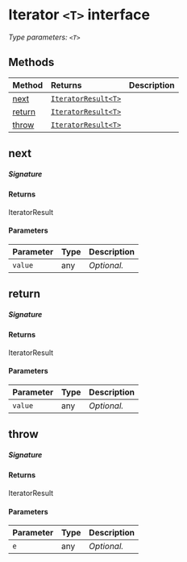 # Iterator `<T>` interface



_Type parameters: `<T>`_









## Methods

| Method	   |  Returns	| Description|
|:-------------|:-------|:-----------|
|[next](#next~lclm9)      | [`IteratorResult<T>`](IteratorResult.md) |  |
|[return](#return~77oo9)      | [`IteratorResult<T>`](IteratorResult.md) |  |
|[throw](#throw~ty949)      | [`IteratorResult<T>`](IteratorResult.md) |  |



## next



##### Signature

#### Returns
IteratorResult<T>

#### Parameters


| Parameter	   | Type    | Description |
|:-------------|:---------------|:------------|
| `value`    | any | _Optional._ |


## return



##### Signature

#### Returns
IteratorResult<T>

#### Parameters


| Parameter	   | Type    | Description |
|:-------------|:---------------|:------------|
| `value`    | any | _Optional._ |


## throw



##### Signature

#### Returns
IteratorResult<T>

#### Parameters


| Parameter	   | Type    | Description |
|:-------------|:---------------|:------------|
| `e`    | any | _Optional._ |

